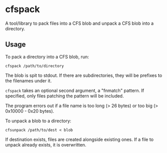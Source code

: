 # cfspack

A tool/library to pack files into a CFS blob and unpack a CFS blob into
a directory.

## Usage

To pack a directory into a CFS blob, run:

    cfspack /path/to/directory

The blob is spit to stdout. If there are subdirectories, they will be prefixes
to the filenames under it.

`cfspack` takes an optional second argument, a "fnmatch" pattern. If specified,
only files patching the pattern will be included.

The program errors out if a file name is too long (> 26 bytes) or too big
(> 0x10000 - 0x20 bytes).

To unpack a blob to a directory:

    cfsunpack /path/to/dest < blob

If destination exists, files are created alongside existing ones. If a file to
unpack already exists, it is overwritten.
